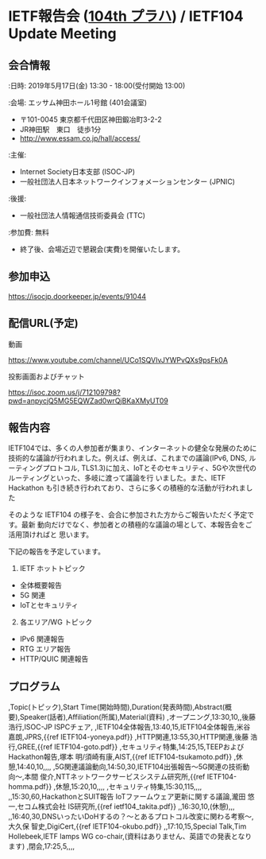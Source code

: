# IETF報告会 ([104th プラハ](http://www.ietf.org/meeting/104/)) / IETF104 Update Meeting


## 会合情報
:日時: 2019年5月17日(金) 13:30 - 18:00(受付開始 13:00) 


:会場:  エッサム神田ホール1号館 (401会議室)

*  〒101-0045 東京都千代田区神田鍛冶町3-2-2
*  JR神田駅　東口　徒歩1分
*  http://www.essam.co.jp/hall/access/

:主催:
*  Internet Society日本支部 (ISOC-JP)
*  一般社団法人日本ネットワークインフォメーションセンター (JPNIC) 

:後援:
*  一般社団法人情報通信技術委員会 (TTC)

:参加費: 無料
*  終了後、会場近辺で懇親会(実費)を開催いたします。

## 参加申込
https://isocjp.doorkeeper.jp/events/91044

## 配信URL(予定)
動画

https://www.youtube.com/channel/UCo1SQVIvJYWPvQXs9psFk0A

投影画面およびチャット

https://isoc.zoom.us/j/712109798?pwd=anpycjQ5MG5EQWZad0wrQjBKaXMyUT09

## 報告内容

IETF104では、多くの人参加者が集まり、インターネットの健全な発展のために技術的な議論が行われました。例えば、例えば、これまでの議論(IPv6, DNS, ルーティングプロトコル, TLS1.3)に加え、IoTとそのセキュリティ、5Gや次世代のルーティングといった、多岐に渡って議論を行 いました。また、IETF Hackathon も引き続き行われており、さらに多くの積極的な活動が行われました

そのような IETF104 の様子を、会合に参加された方からご報告いただく予定です。最新 動向だけでなく、参加者との積極的な議論の場として、本報告会をご活用頂ければと 思います。 

下記の報告を予定しています。 

1. IETF ホットトピック 
*  全体概要報告 
*  5G 関連 
*  IoTとセキュリティ

2. 各エリア/WG トピック 
*  IPv6 関連報告 
*  RTG エリア報告 
*  HTTP/QUIC 関連報告

## プログラム

,Topic(トピック),Start Time(開始時間),Duration(発表時間),Abstract(概要),Speaker(話者),Affiliation(所属),Material(資料)
,オープニング,13:30,10,,後藤 浩行,ISOC-JP ISPCチェア,
,IETF104全体報告,13:40,15,IETF104全体報告,米谷 嘉朗,JPRS,{{ref IETF104-yoneya.pdf}}
,HTTP関連,13:55,30,HTTP関連,後藤 浩行,GREE,{{ref IETF104-goto.pdf}}
,セキュリティ特集,14:25,15,TEEPおよびHackathon報告,塚本 明/須崎有康,AIST,{{ref IETF104-tsukamoto.pdf}}
,休憩,14:40,10,,,,
,5G関連議論動向,14:50,30,IETF104出張報告〜5G関連の技術動向〜,本間 俊介,NTTネットワークサービスシステム研究所,{{ref IETF104-homma.pdf}}
,休憩,15:20,10,,,,
,セキュリティ特集,15:30,115,,,,
,,15:30,60,HackathonとSUIT報告 IoTファームウェア更新に関する議論,瀧田 悠一,セコム株式会社 IS研究所,{{ref ietf104_takita.pdf}}
,,16:30,10,(休憩),,,
,,16:40,30,DNSいったいDoHするの？〜とあるプロトコル改変に関わる考察〜,大久保 智史,DigiCert,{{ref IETF104-okubo.pdf}}
,,17:10,15,Special Talk,Tim Hollebeek,IETF lamps WG co-chair,(資料はありません、英語での発表となります)
,閉会,17:25,5,,,,